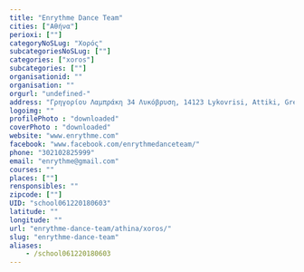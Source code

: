 ```yaml
---
title: "Enrythme Dance Team"
cities: ["Αθήνα"]
perioxi: [""]
categoryNoSLug: "Χορός"
subcategoriesNoSLug: [""]
categories: ["xoros"]
subcategories: [""]
organisationid: ""
organisation: ""
orgurl: "undefined-"
address: "Γρηγορίου Λαμπράκη 34 Λυκόβρυση, 14123 Lykovrisi, Attiki, Greece"
logoimg: ""
profilePhoto : "downloaded"
coverPhoto : "downloaded"
website: "www.enrythme.com"
facebook: "www.facebook.com/enrythmedanceteam/"
phone: "302102825999"
email: "enrythme@gmail.com"
courses: ""
places: [""]
rensponsibles: ""
zipcode: [""]
UID: "school061220180603"
latitude: ""
longitude: ""
url: "enrythme-dance-team/athina/xoros/"
slug: "enrythme-dance-team"
aliases:
    - /school061220180603
---
```





